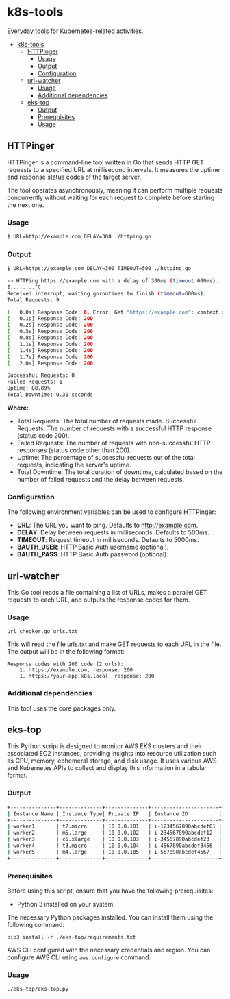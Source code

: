 # k8s-tools

Everyday tools for Kubernetes-related activities.
- [k8s-tools](#k8s-tools)
  - [HTTPinger](#httpinger)
    - [Usage](#usage)
    - [Output](#output)
    - [Configuration](#configuration)
  - [url-watcher](#url-watcher)
    - [Usage](#usage-1)
    - [Additional dependencies](#additional-dependencies)
  - [eks-top](#eks-top)
    - [Output](#output-1)
    - [Prerequisites](#prerequisites)
    - [Usage](#usage-2)

## HTTPinger
HTTPinger is a command-line tool written in Go that sends HTTP GET requests to a specified URL at millisecond intervals. It measures the uptime and response status codes of the target server.

The tool operates asynchronously, meaning it can perform multiple requests concurrently without waiting for each request to complete before starting the next one.

### Usage
```sh
$ URL=http://example.com DELAY=300 ./httping.go
```

### Output
```sh
$ URL=https://example.com DELAY=300 TIMEOUT=500 ./httping.go

-> HTTPing https://example.com with a delay of 300ms (timeout 600ms)...
E........^C
Received interrupt, waiting goroutines to finish (timeout=600ms):
Total Requests: 9

[   0.0s] Response Code: 0, Error: Get "https://example.com": context deadline exceeded (Client.Timeout exceeded while awaiting headers)
[   0.1s] Response Code: 200
[   0.2s] Response Code: 200
[   0.5s] Response Code: 200
[   0.8s] Response Code: 200
[   1.1s] Response Code: 200
[   1.4s] Response Code: 200
[   1.7s] Response Code: 200
[   2.0s] Response Code: 200

Successful Requests: 8
Failed Requests: 1
Uptime: 88.89%
Total Downtime: 0.30 seconds
```

**Where:**
- Total Requests: The total number of requests made.
Successful Requests: The number of requests with a successful HTTP response (status code 200).
- Failed Requests: The number of requests with non-successful HTTP responses (status code other than 200).
- Uptime: The percentage of successful requests out of the total requests, indicating the server's uptime.
- Total Downtime: The total duration of downtime, calculated based on the number of failed requests and the delay between requests.


### Configuration
The following environment variables can be used to configure HTTPinger:

- **URL**: The URL you want to ping. Defaults to http://example.com.
- **DELAY**: Delay between requests in milliseconds. Defaults to 500ms.
- **TIMEOUT**: Request timeout in milliseconds. Defaults to 5000ms.
- **BAUTH_USER**: HTTP Basic Auth username (optional).
- **BAUTH_PASS**: HTTP Basic Auth password (optional).


## url-watcher

This Go tool reads a file containing a list of URLs, makes a parallel GET requests to each URL, and outputs the response codes for them.

### Usage

    url_checker.go urls.txt

This will read the file urls.txt and make GET requests to each URL in the file. The output will be in the following format:

    Response codes with 200 code (2 urls):
        1. https://example.com, response: 200
        1. https://your-app.k8s.local, response: 200

### Additional dependencies

This tool uses the core packages only.

## eks-top
This Python script is designed to monitor AWS EKS clusters and their associated EC2 instances, providing insights into resource utilization such as CPU, memory, ephemeral storage, and disk usage. It uses various AWS and Kubernetes APIs to collect and display this information in a tabular format.

### Output

```sh
+---------------+--------------+--------------+----------------------+------------+------------+------------+---------+----------+-----------+------+
| Instance Name | Instance Type| Private IP   | Instance ID          | CPU Avg(1d)| CPU Avg(7d)| Max CPU(7d)| Mem Util| Eph.Usage| Disk Util | AGE  |
+---------------+--------------+--------------+----------------------+------------+------------+------------+---------+----------+-----------+------+
| worker1       | t2.micro     | 10.0.0.101   | i-1234567890abcdef01 | 22.5%      | 23.1%      | 24.7%      | 45.6%   | No Data  | 19.8%     | 15d  |
| worker2       | m5.large     | 10.0.0.102   | i-234567890abcdef12  | 12.7%      | 14.3%      | 15.9%      | 63.2%   | 28.5%    | 82.1%     | 31d  |
| worker3       | c5.xlarge    | 10.0.0.103   | i-34567890abcdef23   | 45.8%      | 47.2%      | 49.6%      | 78.9%   | 54.2%    | 12.5%     | 7d   |
| worker4       | t3.micro     | 10.0.0.104   | i-4567890abcdef3456  | No Data    | No Data    | No Data    | 32.1%   | 16.7%    | 42.8%     | 54d  |
| worker5       | m4.large     | 10.0.0.105   | i-567890abcdef4567   | 34.2%      | 36.8%      | 38.4%      | 51.3%   | 42.0%    | No Data   | 23d  |
+---------------+--------------+--------------+----------------------+------------+------------+------------+---------+----------+-----------+------+
```

### Prerequisites
Before using this script, ensure that you have the following prerequisites:

- Python 3 installed on your system.

The necessary Python packages installed. You can install them using the following command:

    pip3 install -r ./eks-top/requirements.txt


AWS CLI configured with the necessary credentials and region. You can configure AWS CLI using `aws configure` command.

### Usage

    ./eks-top/eks-top.py
